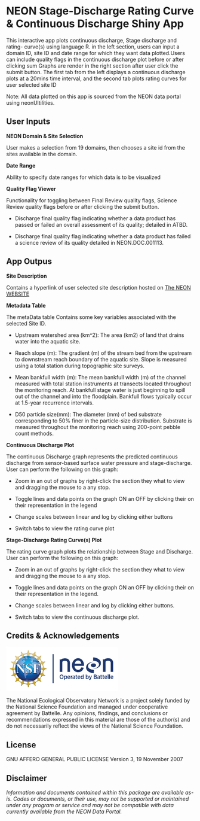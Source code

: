 NEON Stage-Discharge Rating Curve & Continuous Discharge Shiny App
================

<!-- README.md is generated from README.Rmd. Please edit that file -->
<!-- ****** Description ****** -->

This interactive app plots continuous discharge, Stage discharge and
rating- curve(s) using language R. in the left section, users can input
a domain ID, site ID and date range for which they want data
plotted.Users can include quality flags in the continuous discharge plot
before or after clicking sum Graphs are render in the right section
after user click the submit button. The first tab from the left displays
a continuous discharge plots at a 20mins time interval, and the second
tab plots rating curves for user selected site ID

Note: All data plotted on this app is sourced from the NEON data portal
using neonUltilities.

<!-- ****** Usage ****** -->

## User Inputs

**NEON Domain & Site Selection**

User makes a selection from 19 domains, then chooses a site id from the
sites available in the domain.

**Date Range**

Ability to specify date ranges for which data is to be visualized

**Quality Flag Viewer**

Functionality for toggling between Final Review quality flags, Science
Review quality flags before or after clicking the submit button.

-   Discharge final quality flag indicating whether a data product has
    passed or failed an overall assessment of its quality; detailed in
    ATBD.

-   Discharge final quality flag indicating whether a data product has
    failed a science review of its quality detailed in NEON.DOC.001113.

## App Outpus

**Site Description**

Contains a hyperlink of user selected site description hosted on [The
NEON
WEBSITE](https://www.neonscience.org/field-sites/explore-field-sites)

**Metadata Table**

The metaData table Contains some key variables associated with the
selected Site ID.

-   Upstream watershed area (km^2): The area (km2) of land that drains
    water into the aquatic site.

-   Reach slope (m): The gradient (m) of the stream bed from the
    upstream to downstream reach boundary of the aquatic site. Slope is
    measured using a total station during topographic site surveys.

-   Mean bankfull width (m): The mean bankfull width (m) of the channel
    measured with total station instruments at transects located
    throughout the monitoring reach. At bankfull stage water is just
    beginning to spill out of the channel and into the floodplain.
    Bankfull flows typically occur at 1.5-year recurrence intervals.

-   D50 particle size(mm): The diameter (mm) of bed substrate
    corresponding to 50% finer in the particle-size distribution.
    Substrate is measured throughout the monitoring reach using
    200-point pebble count methods.

**Continuous Discharge Plot**

The continuous Discharge graph represents the predicted continuous
discharge from sensor-based surface water pressure and stage-discharge.
User can perform the following on this graph:

-   Zoom in an out of graphs by right-click the section they what to
    view and dragging the mouse to a any stop.

-   Toggle lines and data points on the graph ON an OFF by clicking
    their on their representation in the legend

-   Change scales between linear and log by clicking either buttons

-   Switch tabs to view the rating curve plot

**Stage-Discharge Rating Curve(s) Plot**

The rating curve graph plots the relationship between Stage and
Discharge. User can perform the following on this graph:

-   Zoom in an out of graphs by right-click the section they what to
    view and dragging the mouse to a any stop.

-   Toggle lines and data points on the graph ON an OFF by clicking
    their on their representation in the legend.

-   Change scales between linear and log by clicking either buttons.

-   Switch tabs to view the continuous discharge plot.

<!-- ****** Acknowledgements ****** -->

## Credits & Acknowledgements

<!-- HTML tags to produce image, resize, add hyperlink. -->
<!-- ONLY WORKS WITH HTML or GITHUB documents -->

<a href="http://www.neonscience.org/">
<img src="logo.png" width="300px" /> </a>

<!-- Acknowledgements text -->

The National Ecological Observatory Network is a project solely funded
by the National Science Foundation and managed under cooperative
agreement by Battelle. Any opinions, findings, and conclusions or
recommendations expressed in this material are those of the author(s)
and do not necessarily reflect the views of the National Science
Foundation.

<!-- ****** License ****** -->

## License

GNU AFFERO GENERAL PUBLIC LICENSE Version 3, 19 November 2007

<!-- ****** Disclaimer ****** -->

## Disclaimer

*Information and documents contained within this package are available
as-is. Codes or documents, or their use, may not be supported or
maintained under any program or service and may not be compatible with
data currently available from the NEON Data Portal.*

